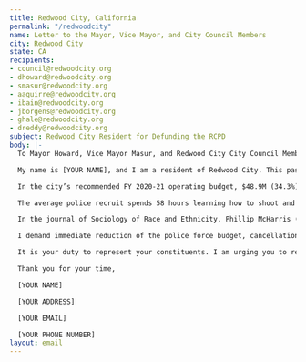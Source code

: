 ```yaml
---
title: Redwood City, California
permalink: "/redwoodcity"
name: Letter to the Mayor, Vice Mayor, and City Council Members
city: Redwood City
state: CA
recipients:
- council@redwoodcity.org
- dhoward@redwoodcity.org
- smasur@redwoodcity.org
- aaguirre@redwoodcity.org
- ibain@redwoodcity.org
- jborgens@redwoodcity.org
- ghale@redwoodcity.org
- dreddy@redwoodcity.org
subject: Redwood City Resident for Defunding the RCPD
body: |-
  To Mayor Howard, Vice Mayor Masur, and Redwood City City Council Members,

  My name is [YOUR NAME], and I am a resident of Redwood City. This past week, our nation and community have been gripped by protests calling for an end to racism and anti-blackness and a complete overhaul in our approach to criminal justice in America. I am writing to demand real change to the Redwood City criminal justice system.

  In the city’s recommended FY 2020-21 operating budget, $48.9M (34.3%) is allocated to the police, up from $46.5M (33.9%) in the FY 2019-20 budget. It is shameful and unproductive that, in comparison, the recommended budget only allocates $6.8M to affordable housing. Research shows that a living wage, access to holistic health services and treatment including mental health services, educational opportunity, and stable housing are far more successful at reducing crime than punitive systems like police or prisons (Source: Popular Democracy). 

  The average police recruit spends 58 hours learning how to shoot and only 8 hours learning how to de-escalate (Source: Campaign Zero). They are not trained or equipped to react to the vast majority of crises. In our own city just last year, RCPD shot Kyle Hart, who was suffering a mental health crisis. Despite their de-escalation training, the two officers involved didn’t even try to de-escalate the situation, resulting in the death of a 33-year-old father of two young children. 

  In the journal of Sociology of Race and Ethnicity, Phillip McHarris (PhD candidate at Yale focusing on race) argues that we must work towards a reality in which healthcare workers and emergency response teams handle substance abuse, domestic violence, homelessness, or mental health cases. Policies to “improve the police” are not enough, as there’s no evidence that implicit bias training or community relations initiatives help with reducing the abuses of policing (Sources: The Nation, The Atlantic). We need to reimagine public safety to prioritize alternatives to conflict rather than defaulting to violence.

  I demand immediate reduction of the police force budget, cancellation of cadet classes, demilitarization of our forces, and reallocation of funds from police to community-led health and safety strategies. We should redirect police funding to efforts that are actually proven to reduce crime, such as affordable housing, shelters, and mental health services. Redwood City should support community wellbeing, rather than empowering the police forces that tear our community apart. Police reforms, such as de-escalation training, was not enough to save Kyle Hart and is not enough to protect our community.

  It is your duty to represent your constituents. I am urging you to revise the Redwood City recommended operating budget for FY 2020-21, and to increase funds to non-punitive community efforts. 

  Thank you for your time,

  [YOUR NAME]

  [YOUR ADDRESS]

  [YOUR EMAIL]

  [YOUR PHONE NUMBER]
layout: email
---
```

